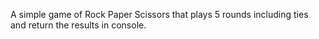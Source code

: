 A simple game of Rock Paper Scissors that plays 5 rounds including ties and return the results in console.